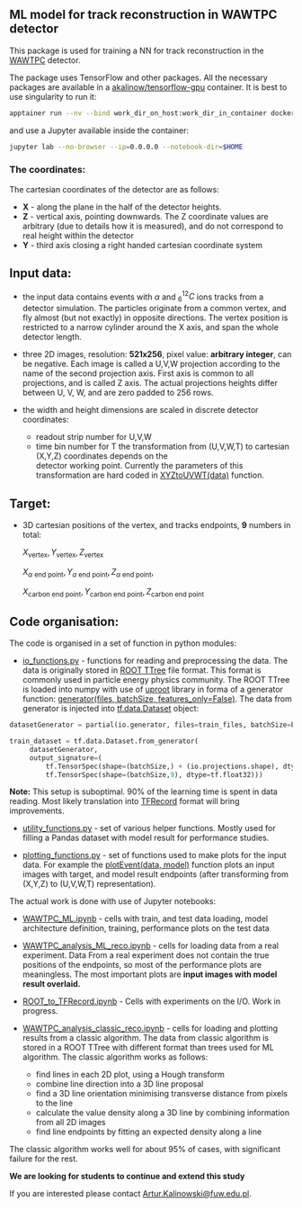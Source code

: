 ## ML model for track reconstruction in WAWTPC detector

This package is used for training a NN for track reconstruction in the
[WAWTPC](https://indico.cern.ch/event/1104299/contributions/5058543/attachments/2534412/4361430/cwiok_slides_EuNPC2022_v3.pdf) 
detector.

The package uses TensorFlow and other packages. All the necessary packages are available in a 
[akalinow/tensorflow-gpu](https://hub.docker.com/r/akalinow/tensorflow-gpu) container. It is best to use singularity to run it:

```Bash
apptainer run --nv --bind work_dir_on_host:work_dir_in_container docker://akalinow/tensorflow-gpu
```
and use a Jupyter available inside the container:

```Bash
jupyter lab --no-browser --ip=0.0.0.0 --notebook-dir=$HOME
```

### The coordinates:

The cartesian coordinates of the detector are as follows:

* **X** - along the plane in the half of the detector heights.
* **Z** - vertical axis, pointing downwards. The Z coordinate values are arbitrary 
          (due to details how it is measured), and do not correspond to real height within the detector
* **Y** - third axis closing a right handed cartesian coordinate system          


## Input data:

* the input data contains events with $\alpha$ and $^{12}_{6}C$ ions tracks from a detector simulation.
  The particles originate from a common vertex, and fly almost (but not exactly) in opposite directions.
  The vertex position is restricted to a narrow cylinder around the X axis, and span the whole detector length.

* three 2D images, resolution: **521x256**, pixel value: **arbitrary integer**, can be negative.
  Each image is called a U,V,W projection according to the name of the second projection axis. 
  First axis is common to all projections, and is called Z axis. The actual projections heights differ between U, V, W, and are zero padded to 256 rows.

* the width and height dimensions are scaled in discrete detector coordinates: 
    * readout strip number for U,V,W
    * time bin number for T
  the transformation from (U,V,W,T) to cartesian (X,Y,Z) coordinates depends on the  
  detector working point. Currently the parameters of this transformation are hard coded in
  [XYZtoUVWT(data)](utility_functions.py#L46-L58)  function.
  
 ## Target:
 
* 3D cartesian positions of the vertex, and tracks endpoints, **9** numbers in total:

  $X_{\text{vertex}}, Y_{\text{vertex}}, Z_{\text{vertex}}$  
  
  $X_{\alpha~\text{end point}}, Y_{\alpha~\text{end point}}, Z_{\alpha~\text{end point}}$, 
  
  $X_{\text{carbon~end point}}, Y_{\text{carbon~end point}}, Z_{\text{carbon~end point}}$

## Code organisation:

The code is organised in a set of function in python modules:

* [io_functions.py](io_functions.py) - functions for reading and preprocessing the data. The data is originally stored in [ROOT TTree](https://root.cern.ch/doc/master/classTTree.html) file format. This format is commonly used in particle energy physics community. The ROOT TTree is loaded into numpy with use of [uproot](https://uproot.readthedocs.io/en/latest/index.html) library in forma of a generator function: [generator(files, batchSize, features_only=False)](io_functions.py#L106-L131).
The data from generator is injected into 
[tf.data.Dataset](https://www.tensorflow.org/api_docs/python/tf/data/Dataset) object:
```Python
datasetGenerator = partial(io.generator, files=train_files, batchSize=batchSize)

train_dataset = tf.data.Dataset.from_generator(
     datasetGenerator,
     output_signature=(
         tf.TensorSpec(shape=(batchSize,) + (io.projections.shape), dtype=tf.float32),
         tf.TensorSpec(shape=(batchSize,9), dtype=tf.float32)))
```
**Note:** This setup is suboptimal. 90\% of the learning time is spent in data reading. Most likely translation into [TFRecord](https://www.tensorflow.org/tutorials/load_data/tfrecord) format will bring improvements.

* [utility_functions.py](utility_functions.py) - set of various helper functions. Mostly used for filling a Pandas dataset with model result for performance studies.

* [plotting_functions.py](plotiing_functions.py) - set of functions used to make plots for the input data.
  For example the [plotEvent(data, model)](plotting_functions.py#L42C5-L77) function plots an input images with target, and model result endpoints (after transforming from (X,Y,Z) to (U,V,W,T) representation).
  
The actual work is done with use of Jupyter notebooks:
* [WAWTPC_ML.ipynb](WAWTPC_ML.ipynb) - cells with train, and test data loading, model architecture definition, training, performance plots on the test data

* [WAWTPC_analysis_ML_reco.ipynb](WAWTPC_analysis_ML_reco.ipynb) - cells for loading data from a real experiment. Data From a real experiment does not contain the true positions of the endpoints, so most of the performance plots are meaningless. The most important plots are **input images with model result overlaid.**

* [ROOT_to_TFRecord.ipynb](ROOT_to_TFRecord.ipynb) - Cells with experiments on the I/O. Work in progress.

* [WAWTPC_analysis_classic_reco.ipynb](WAWTPC_analysis_classic_reco.ipynb) - cells for loading and plotting results from a classic algorithm. The data from classic algorithm is stored in a ROOT TTree with different format than trees used for ML algorithm. The classic algorithm works as follows:
    * find lines in each 2D plot, using a Hough transform
    * combine line direction into a 3D line proposal
    * find a 3D line orientation minimising transverse distance from pixels to the line
    * calculate the value density along a 3D line by combining information from all 2D images
    * find line endpoints by fitting an expected density along a line

The classic algorithm works well for about 95\% of cases, with significant failure for the rest.

**We are looking for students to continue and extend this study**

If you are interested please contact [Artur.Kalinowski@fuw.edu.pl](Artur.Kalinowski@fuw.edu.pl).